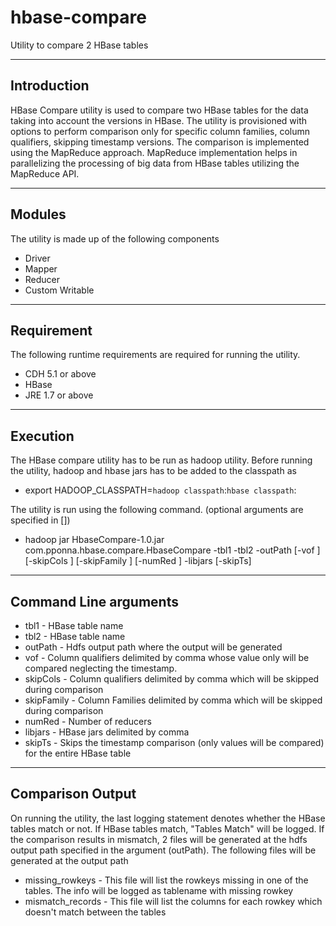 # hbase-compare
Utility to compare 2 HBase tables

----------------------
Introduction
----------------------
HBase Compare utility is used to compare two HBase tables for the data taking into account the versions in HBase. The utility is provisioned with options to perform comparison only for specific column families, column qualifiers, skipping timestamp versions. The comparison is implemented using the MapReduce approach. MapReduce implementation helps in parallelizing the processing of big data from HBase tables utilizing the MapReduce API.

----------------------
Modules
----------------------
The utility is made up of the following components
-	Driver
-	Mapper
-	Reducer
-	Custom Writable

----------------------
Requirement
----------------------
The following runtime requirements are required for running the utility.
-	CDH 5.1 or above
-	HBase 
-	JRE 1.7 or above

----------------------
Execution
----------------------
The HBase compare utility has to be run as hadoop utility. Before running the utility, hadoop and hbase jars has to be added to the classpath as

- export HADOOP_CLASSPATH=`hadoop classpath`:`hbase classpath`:<path of hbase-site.xml>

The utility is run using the following command. (optional arguments are specified in [])

- hadoop jar HbaseCompare-1.0.jar com.pponna.hbase.compare.HbaseCompare -tbl1 <table1> -tbl2 <table2> -outPath <hdfs output path> [-vof <fields delimited by comma>] [-skipCols <columns delimited by comma>] [-skipFamily <column familiy delimited by comma>] [-numRed <number of reducers>] -libjars <hbase jars delimited by comma> [-skipTs]

----------------------
Command Line arguments
----------------------
- tbl1			-	HBase table name
- tbl2			-	HBase table name
- outPath		-	Hdfs output path where the output will be generated
- vof			-	Column qualifiers delimited by comma whose value only will be compared neglecting the timestamp. 
- skipCols		-	Column qualifiers delimited by comma which will be skipped during comparison
- skipFamily		-	Column Families delimited by comma which will be skipped during comparison
- numRed			-	Number of reducers
- libjars		-	HBase jars delimited by comma 
- skipTs			-	Skips the timestamp comparison (only values will be compared) for the entire HBase table

----------------------
Comparison Output
----------------------
On running the utility, the last logging statement denotes whether the HBase tables match or not. If HBase tables match, "Tables Match" will be logged. If the comparison results in mismatch, 2 files will be generated at the hdfs output path specified in the argument (outPath). The following files will be generated at the output path
- missing_rowkeys		-	This file will list the rowkeys missing in one of the tables. The info will be logged as tablename with missing rowkey
- mismatch_records	-	This file will list the columns for each rowkey which doesn't match between the tables
